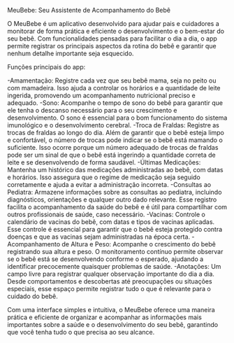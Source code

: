 MeuBebe: Seu Assistente de Acompanhamento do Bebê

O MeuBebe é um aplicativo desenvolvido para ajudar pais e cuidadores a monitorar de forma prática e eficiente o desenvolvimento e o bem-estar do seu bebê. Com funcionalidades pensadas para facilitar o dia a dia, o app permite registrar os principais aspectos da rotina do bebê e garantir que nenhum detalhe importante seja esquecido.

Funções principais do app:

-Amamentação: Registre cada vez que seu bebê mama, seja no peito ou com mamadeira. Isso ajuda a controlar os horários e a quantidade de leite ingerida, promovendo um acompanhamento nutricional preciso e adequado.
-Sono: Acompanhe o tempo de sono do bebê para garantir que ele tenha o descanso necessário para o seu crescimento e desenvolvimento. O sono é essencial para o bom funcionamento do sistema imunológico e o desenvolvimento cerebral.
-Troca de Fraldas: Registre as trocas de fraldas ao longo do dia. Além de garantir que o bebê esteja limpo e confortável, o número de trocas pode indicar se o bebê está mamando o suficiente. Isso ocorre porque um número adequado de trocas de fraldas pode ser um sinal de que o bebê está ingerindo a quantidade correta de leite e se desenvolvendo de forma saudável.
-Últimas Medicações: Mantenha um histórico das medicações administradas ao bebê, com datas e horários. Isso assegura que o regime de medicação seja seguido corretamente e ajuda a evitar a administração incorreta.
-Consultas ao Pediatra: Armazene informações sobre as consultas ao pediatra, incluindo diagnósticos, orientações e qualquer outro dado relevante. Esse registro facilita o acompanhamento da saúde do bebê e é útil para compartilhar com outros profissionais de saúde, caso necessário.
-Vacinas: Controle o calendário de vacinas do bebê, com datas e tipos de vacinas aplicadas. Esse controle é essencial para garantir que o bebê esteja protegido contra doenças e que as vacinas sejam administradas na época certa.
-Acompanhamento de Altura e Peso: Acompanhe o crescimento do bebê registrando sua altura e peso. O monitoramento contínuo permite observar se o bebê está se desenvolvendo conforme o esperado, ajudando a identificar precocemente quaisquer problemas de saúde.
-Anotações: Um campo livre para registrar qualquer observação importante do dia a dia. Desde comportamentos e descobertas até preocupações ou situações especiais, esse espaço permite registrar tudo o que é relevante para o cuidado do bebê.

Com uma interface simples e intuitiva, o MeuBebe oferece uma maneira prática e eficiente de organizar e acompanhar as informações mais importantes sobre a saúde e o desenvolvimento do seu bebê, garantindo que você tenha tudo o que precisa ao seu alcance.
